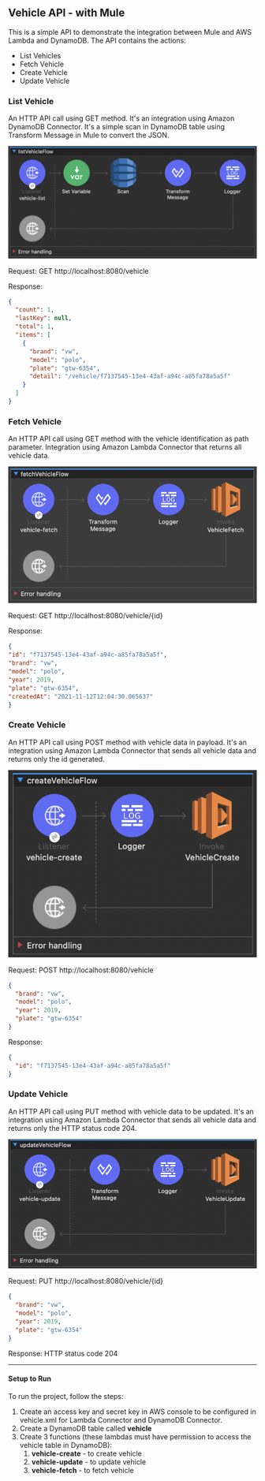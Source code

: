 ## Vehicle API - with Mule ##

This is a simple API to demonstrate the integration between Mule and AWS Lambda and DynamoDB. The API contains the actions:

- List Vehicles
- Fetch Vehicle
- Create Vehicle
- Update Vehicle

### List Vehicle ###

An HTTP API call using GET method. It's an integration using Amazon DynamoDB Connector. It's a simple scan in DynamoDB table using Transform Message in Mule to convert the JSON.

<p align="center">
    <img src="https://github.com/welsoncarvalho/vehicle-functions-mule/blob/main/images/vehicle-list.png" alt="Vehicle List">
</p>

Request: GET http://localhost:8080/vehicle

Response:
```json
{
  "count": 1,
  "lastKey": null,
  "total": 1,
  "items": [
    {
      "brand": "vw",
      "model": "polo",
      "plate": "gtw-6354",
      "detail": "/vehicle/f7137545-13e4-43af-a94c-a85fa78a5a5f"
    }
  ]
}
```

### Fetch Vehicle ###

An HTTP API call using GET method with the vehicle identification as path parameter. Integration using Amazon Lambda Connector that returns all vehicle data.

<p align="center">
    <img src="https://github.com/welsoncarvalho/vehicle-functions-mule/blob/main/images/vehicle-fetch.png" alt="Vehicle Fetch">
</p>

Request: GET http://localhost:8080/vehicle/{id}

Response:
```json
{
"id": "f7137545-13e4-43af-a94c-a85fa78a5a5f",
"brand": "vw",
"model": "polo",
"year": 2019,
"plate": "gtw-6354",
"createdAt": "2021-11-12T12:04:30.065637"
}
```

### Create Vehicle ###

An HTTP API call using POST method with vehicle data in payload. It's an integration using Amazon Lambda Connector that sends all vehicle data and returns only the id generated.

<p align="center">
    <img src="https://github.com/welsoncarvalho/vehicle-functions-mule/blob/main/images/vehicle-create.png" alt="Vehicle Create">
</p>

Request: POST http://localhost:8080/vehicle
```json
{
  "brand": "vw",
  "model": "polo",
  "year": 2019,
  "plate": "gtw-6354"
}
```
Response:
```json
{
  "id": "f7137545-13e4-43af-a94c-a85fa78a5a5f"
}
```

### Update Vehicle ###

An HTTP API call using PUT method with vehicle data to be updated. It's an integration using Amazon Lambda Connector that sends all vehicle data and returns only the HTTP status code 204.

<p align="center">
    <img src="https://github.com/welsoncarvalho/vehicle-functions-mule/blob/main/images/vehicle-update.png" alt="Vehicle Update">
</p>

Request: PUT http://localhost:8080/vehicle/{id}
```json
{
  "brand": "vw",
  "model": "polo",
  "year": 2019,
  "plate": "gtw-6354"
}
```
Response: HTTP status code 204

---
#### Setup to Run ####

To run the project, follow the steps:

1. Create an access key and secret key in AWS console to be configured in vehicle.xml for Lambda Connector and DynamoDB Connector.
2. Create a DynamoDB table called **vehicle**
3. Create 3 functions (these lambdas must have permission to access the vehicle table in DynamoDB):
   1. **vehicle-create** - to create vehicle
   2. **vehicle-update** - to update vehicle
   3. **vehicle-fetch** - to fetch vehicle
